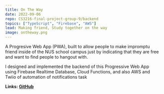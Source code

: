 ```yaml
---
title: On The Way
date: 2022-09-06
repo: CS3216-final-project-group-9/backend
topics: ["TypeScript", "Firebase", "AWS"]
lead: Making friend, Study together on the way
image: ontheway.png
---
```


A Progresive Web App (PWA), built to allow people to make impromptu friend inside of the NUS school campus just by indicating that they are free and want to find people to hangout with.

I designed and implemented the backend of this Progressive Web App using Firebase Realtime Database, Cloud Functions, and also AWS and Twiio of automation of notifications task


**Links: [GitHub](https://github.com/CS3216-final-project-group-9/backend)**
